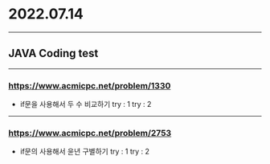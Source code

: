 # 2022.07.14
---
## JAVA Coding test
---
### https://www.acmicpc.net/problem/1330
- if문을 사용해서 두 수 비교하기
try : 1
try : 2
---
### https://www.acmicpc.net/problem/2753
- if문의 사용해서 윤년 구별하기
try : 1
try : 2
